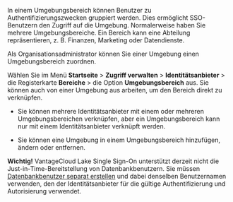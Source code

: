 In einem Umgebungsbereich können Benutzer zu Authentifizierungszwecken gruppiert werden. Dies ermöglicht SSO-Benutzern den Zugriff auf die Umgebung. Normalerweise haben Sie mehrere Umgebungsbereiche. Ein Bereich kann eine Abteilung repräsentieren, z. B. Finanzen, Marketing oder Datendienste.

Als Organisationsadministrator können Sie einer Umgebung einen Umgebungsbereich zuordnen.

Wählen Sie im Menü **Startseite** \> **Zugriff verwalten** \> **Identitätsanbieter** \> die Registerkarte **Bereiche** \> die Option **Umgebungsbereich** aus. Sie können auch von einer Umgebung aus arbeiten, um den Bereich direkt zu verknüpfen.

-   Sie können mehrere Identitätsanbieter mit einem oder mehreren Umgebungsbereichen verknüpfen, aber ein Umgebungsbereich kann nur mit einem Identitätsanbieter verknüpft werden.

-   Sie können eine Umgebung in einem Umgebungsbereich hinzufügen, ändern oder entfernen.

**Wichtig!** VantageCloud Lake Single Sign-On unterstützt derzeit nicht die Just-in-Time-Bereitstellung von Datenbankbenutzern. Sie müssen [Datenbankbenutzer separat erstellen](wxe1659392685092.md) und dabei denselben Benutzernamen verwenden, den der Identitätsanbieter für die gültige Authentifizierung und Autorisierung verwendet.
